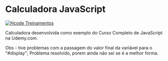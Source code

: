 # Calculadora JavaScript

[![Hcode Treinamentos](https://www.hcode.com.br/res/img/hcode-200x100.png)](https://www.hcode.com.br)

Calculadora desenvolvida como exemplo do Curso Completo de JavaScript na Udemy.com.

Obs - tive problemas com a passagem do valor final da variável para o "#display";
Problema resolvido, porem ainda não sei se é a melhor forma.